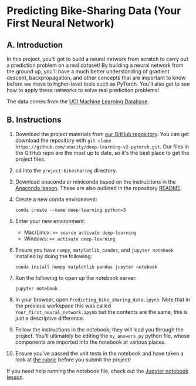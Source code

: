 # Predicting Bike-Sharing Data (Your First Neural Network)

## A. Introduction

In this project, you'll get to build a neural network from scratch to carry out a prediction problem on a real dataset! By building a neural network from the ground up, you'll have a much better understanding of gradient descent, backpropagation, and other concepts that are important to know before we move to higher-level tools such as PyTorch. You'll also get to see how to apply these networks to solve real prediction problems!

The data comes from the  [UCI Machine Learning Database](https://archive.ics.uci.edu/ml/datasets/Bike+Sharing+Dataset).

## B. Instructions

1.  Download the project materials from  [our GitHub repository](https://github.com/udacity/deep-learning-v2-pytorch). You can get download the repository with  `git clone https://github.com/udacity/deep-learning-v2-pytorch.git`. Our files in the GitHub repo are the most up to date, so it's the best place to get the project files.
2.  cd into the  `project-bikesharing`  directory.
3.  Download anaconda or miniconda based on the instructions in the  [Anaconda lesson](https://classroom.udacity.com/nanodegrees/nd101/parts/2a9dba0b-28eb-4b0e-acfa-bdcf35680d90/modules/aba54606-cf35-4a77-b643-efec6a90bfa1/lessons/9e9ed61d-20c3-4431-95aa-a1099f28d601/concepts/4cdc5a26-1e54-4a69-8eb4-f15e37aaab7b). These are also outlined in the repository  [README](https://github.com/udacity/deep-learning-v2-pytorch/blob/master/README.md).
4.  Create a new conda environment:
    
    ```
    conda create --name deep-learning python=3
    
    ```
    
5.  Enter your new environment:
    -   Mac/Linux:  `>> source activate deep-learning`
    -   Windows:  `>> activate deep-learning`
6.  Ensure you have  `numpy`,  `matplotlib`,  `pandas`, and  `jupyter notebook`  installed by doing the following:
    
    ```
    conda install numpy matplotlib pandas jupyter notebook
    
    ```
    
7.  Run the following to open up the notebook server:
    
    ```
    jupyter notebook
    
    ```
    
8.  In your browser, open  `Predicting_bike_sharing_data.ipynb`. Note that in the previous workspace this was called  `Your_first_neural_network.ipynb`  but the contents are the same, this is just a descriptive difference.
9.  Follow the instructions in the notebook; they will lead you through the project. You'll ultimately be editing the  `my_answers.py`  python file, whose components are imported into the notebook at various places.
10.  Ensure you've passed the unit tests in the notebook and have taken a look at  [the rubric](https://review.udacity.com/#!/rubrics/2148/view)  before you submit the project!

If you need help running the notebook file, check out the  [Jupyter notebook lesson](https://classroom.udacity.com/nanodegrees/nd101/parts/2a9dba0b-28eb-4b0e-acfa-bdcf35680d90/modules/aba54606-cf35-4a77-b643-efec6a90bfa1/lessons/13f4b7d6-92a9-468d-9008-084fc8b53a23/concepts/75e1eee0-5f81-4d5b-a1ca-eaebe3c91759).
